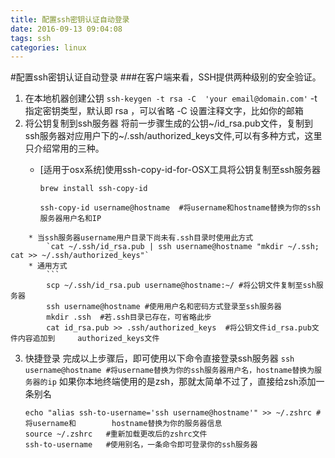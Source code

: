 ```yaml
---
title: 配置ssh密钥认证自动登录
date: 2016-09-13 09:04:08
tags: ssh
categories: linux
---
```

#配置ssh密钥认证自动登录
###在客户端来看，SSH提供两种级别的安全验证。
1. 在本地机器创建公钥
 `ssh-keygen -t rsa -C  'your email@domain.com'`
 -t 指定密钥类型，默认即 rsa ，可以省略
 -C 设置注释文字，比如你的邮箱
2. 将公钥复制到ssh服务器
    将前一步骤生成的公钥~/id_rsa.pub文件，复制到ssh服务器对应用户下的~/.ssh/authorized_keys文件,可以有多种方式，这里只介绍常用的三种。
    * [适用于osx系统]使用ssh-copy-id-for-OSX工具将公钥复制至ssh服务器
    
        ```
        brew install ssh-copy-id
        
        ssh-copy-id username@hostname  #将username和hostname替换为你的ssh服务器用户名和IP
```
    * 当ssh服务器username用户目录下尚未有.ssh目录时使用此方式
        `cat ~/.ssh/id_rsa.pub | ssh username@hostname "mkdir ~/.ssh; cat >> ~/.ssh/authorized_keys"`
    * 通用方式
        ```
        scp ~/.ssh/id_rsa.pub username@hostname:~/ #将公钥文件复制至ssh服务器
        ssh username@hostname #使用用户名和密码方式登录至ssh服务器
        mkdir .ssh  #若.ssh目录已存在，可省略此步
        cat id_rsa.pub >> .ssh/authorized_keys  #将公钥文件id_rsa.pub文件内容追加到     authorized_keys文件
```
3. 快捷登录
    完成以上步骤后，即可使用以下命令直接登录ssh服务器
    `ssh username@hostname #将username替换为你的ssh服务器用户名，hostname替换为服务器的ip`
    如果你本地终端使用的是zsh，那就太简单不过了，直接给zsh添加一条别名
    ```
    echo "alias ssh-to-username='ssh username@hostname'" >> ~/.zshrc #将username和        hostname替换为你的服务器信息
    source ~/.zshrc   #重新加载更改后的zshrc文件
    ssh-to-username   #使用别名，一条命令即可登录你的ssh服务器
    ```


